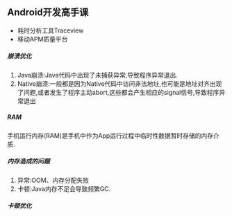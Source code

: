## 				Android开发高手课

- 耗时分析工具Traceview
- 移动APM质量平台



##### 崩溃优化

1. Java崩溃:Java代码中出现了未捕获异常,导致程序异常退出.
2. Native崩溃:一般都是因为Native代码中访问非法地址,也可能是地址对齐出现了问题,或者发生了程序主动abort,这些都会产生相应的signal信号,导致程序异常退出

##### RAM

手机运行内存(RAM)是手机中作为App运行过程中临时性数据暂时存储的内存介质.

##### 内存造成的问题

1. 异常:OOM、内存分配失败
2. 卡顿:Java内存不足会导致频繁GC.



##### 卡顿优化

